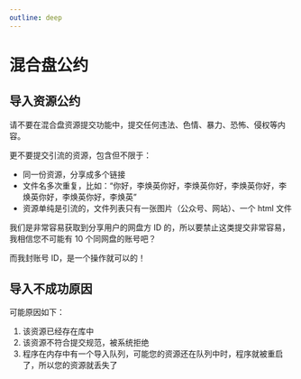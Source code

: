 ```yaml
---
outline: deep
---
```


# 混合盘公约

## 导入资源公约

请不要在混合盘资源提交功能中，提交任何违法、色情、暴力、恐怖、侵权等内容。

更不要提交引流的资源，包含但不限于：

- 同一份资源，分享成多个链接
- 文件名多次重复，比如：“你好，李焕英你好，李焕英你好，李焕英你好，李焕英你好，李焕英你好，李焕英”
- 资源单纯是引流的，文件列表只有一张图片（公众号、网站）、一个 html 文件

我们是非常容易获取到分享用户的网盘方 ID 的，所以要禁止这类提交非常容易，我相信您不可能有 10 个同网盘的账号吧？

而我封账号 ID，是一个操作就可以的！

## 导入不成功原因

可能原因如下：

1. 该资源已经存在库中
2. 该资源不符合提交规范，被系统拒绝
3. 程序在内存中有一个导入队列，可能您的资源还在队列中时，程序就被重启了，所以您的资源就丢失了
